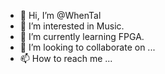 - 👋 Hi, I’m @WhenTal
- 👀 I’m interested in Music.
- 🌱 I’m currently learning FPGA.
- 💞️ I’m looking to collaborate on ...
- 📫 How to reach me ...

<!---
WhenTal/WhenTal is a ✨ special ✨ repository because its `README.md` (this file) appears on your GitHub profile.
You can click the Preview link to take a look at your changes.
--->
